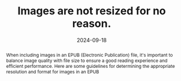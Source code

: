 ---
N: '114'
Rubrique: Images et médias
title: Images are not resized for no reason.
abstract: When including images in an EPUB (Electronic Publication) file, it's important to balance image quality with file size to ensure a good reading experience and efficient performance. Here are some guidelines for determining the appropriate resolution and format for images in an EPUB
categories: ["Images and media"]
agrege: O4114-E025
opquast: '4 114'
indiceebook: '25'
description: "Rule n° 025"
before: "024"
weight: "025"
after: "026"
actif: '1'
layout: rules
date: 2024-09-18
tags: ["suggested deletion", ""]
objectif: ["", ""]
Meo: [""]
Controle: [""
]
epubcheck: false
ace: false
Source: ["Opquast"]
Referentiel: [""]
Steps: ["", ""]
---